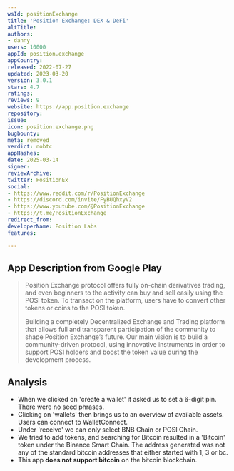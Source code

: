 ```yaml
---
wsId: positionExchange
title: 'Position Exchange: DEX & DeFi'
altTitle: 
authors:
- danny
users: 10000
appId: position.exchange
appCountry: 
released: 2022-07-27
updated: 2023-03-20
version: 3.0.1
stars: 4.7
ratings: 
reviews: 9
website: https://app.position.exchange
repository: 
issue: 
icon: position.exchange.png
bugbounty: 
meta: removed
verdict: nobtc
appHashes: 
date: 2025-03-14
signer: 
reviewArchive: 
twitter: PositionEx
social:
- https://www.reddit.com/r/PositionExchange
- https://discord.com/invite/FyBUQhxyV2
- https://www.youtube.com/@PositionExchange
- https://t.me/PositionExchange
redirect_from: 
developerName: Position Labs
features: 

---
```


## App Description from Google Play

> Position Exchange protocol offers fully on-chain derivatives trading, and even beginners to the activity can buy and sell easily using the POSI token. To transact on the platform, users have to convert other tokens or coins to the POSI token.
>
> Building a completely Decentralized Exchange and Trading platform that allows full and transparent participation of the community to shape Position Exchange’s future. Our main vision is to build a community-driven protocol, using innovative instruments in order to support POSI holders and boost the token value during the development process.

## Analysis

- When we clicked on 'create a wallet' it asked us to set a 6-digit pin. There were no seed phrases. 
- Clicking on 'wallets' then brings us to an overview of available assets. Users can connect to WalletConnect. 
- Under 'receive' we can only select BNB Chain or POSI Chain. 
- We tried to add tokens, and searching for Bitcoin resulted in a 'Bitcoin' token under the Binance Smart Chain. The address generated was not any of the standard bitcoin addresses that either started with 1, 3 or bc. 
- This app **does not support bitcoin** on the bitcoin blockchain.